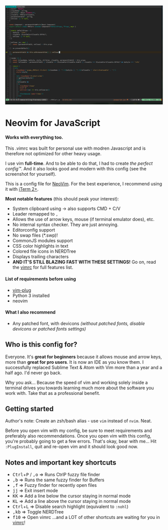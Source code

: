 ![neovim-screenshot](screenshot.png?raw=true)
# Neovim for JavaScript
#### Works with everything too.

This .vimrc was built for personal use with modren Javascript and is therefore not optimized for other heavy usage.

I use vim **full-time**. And to be able to do that, I had to create *the perfect config™*. And it also looks good and modern with this config (see the screenshot for yourself).

This is a config file for [NeoVim](https://neovim.io/). For the best experience, I recommend using it with [iTerm 2+](https://www.iterm2.com/).

**Most notable features** (this should peak your interest):
* System clipboard using -> also supports CMD + C/V
* Leader remapped to `,`
* Allows the use of arrow keys, mouse (if terminal emulator does), etc.
* No internal syntax checker. They are just annoying.
* Editorconfig support
* No swap files (*.swp)!
* CommonJS modules support
* CSS color highlights in text
* Colored file icons in NERDTree
* Displays trailing characters
* **AND IT'S STILL BLAZING FAST WITH THESE SETTINGS!**
Go on, read the [vimrc](https://github.com/leonapoleon/vimrc/blob/master/init.vim) for full features list.

#### List of requirements before using
* [vim-plug](https://github.com/junegunn/vim-plug)
* Python 3 installed
* neovim

#### What I also recommend
* Any patched font, with devicons *(without patched fonts, disable devicons or patched fonts settings)*

## Who is this config for?
Everyone. It's **great for beginners** because it allows mouse and arrow keys, more than **great for pro users**. It is now an IDE as you know them. I successfully replaced Sublime Text & Atom with Vim more than a year and a half ago. I'd never go back.

Why you ask... Because the speed of vim and working solely inside a terminal drives you towards learning much more about the software you work with. Take that as a professional benefit.

## Getting started
Author's note: Create an zsh/bash alias - use `vim` instead of `nvim`. Neat.

Before you open vim with my config, be sure to meet requirements and preferably also recommendations. Once you open vim with this config, you're probably going to get a few errors. That's okay, bear with me... Hit `:PlugInstall`, quit and re-open vim and it should look good now.

## Notes and important key shortcuts
* <kbd>Ctrl</kbd>+<kbd>P</kbd> / <kbd>,</kbd><kbd>o</kbd> => Runs CtrlP fuzzy file finder
* <kbd>,</kbd><kbd>b</kbd> => Runs the same fuzzy finder for Buffers
* <kbd>,</kbd><kbd>f</kbd> => Fuzzy finder for recently open files
* <kbd>j</kbd><kbd>j</kbd> => Exit insert mode
* <kbd>K</kbd><kbd>K</kbd> => Add a line below the cursor staying in normal mode
* <kbd>K</kbd><kbd>L</kbd> => Add a line above the cursor staying in normal mode
* <kbd>Ctrl</kbd>+<kbd>L</kbd> => Disable search highlight (equivalent to `:nohl`)
* <kbd>,</kbd><kbd>k</kbd><kbd>b</kbd> => Toggle NERDTree
* <kbd>f10</kbd> => Open vimrc
...and a LOT of other shortcuts are waiting for you in [vimrc](https://github.com/leonapoleon/vimrc/blob/master/init.vim)!
